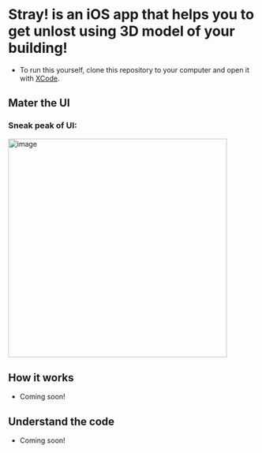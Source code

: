 # Stray! is an iOS app that helps you to get unlost using 3D model of your building!

+ To run this yourself, clone this repository to your computer and open it with <a href="https://developer.apple.com/xcode/" target="_blank">XCode</a>.

## Mater the UI

### Sneak peak of UI: 

<a href="https://github.com/daft-ware/Stray/blob/main/SettingsSheetView.swift" target="_blank">
  <img width="443" alt="image" src="https://user-images.githubusercontent.com/75474651/139578046-f5cf309a-c488-4c11-b6b3-548e0087023a.png">
</a>

## How it works 

+ Coming soon!

## Understand the code

+ Coming soon!

